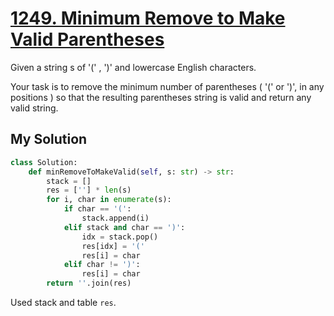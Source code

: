 # [1249. Minimum Remove to Make Valid Parentheses](https://leetcode.com/problems/minimum-remove-to-make-valid-parentheses/?envType=daily-question&envId=2024-04-06)

Given a string s of '(' , ')' and lowercase English characters.

Your task is to remove the minimum number of parentheses ( '(' or ')', in any positions ) so that the resulting parentheses string is valid and return any valid string.

## My Solution

```python
class Solution:
    def minRemoveToMakeValid(self, s: str) -> str:
        stack = []
        res = [''] * len(s)
        for i, char in enumerate(s):
            if char == '(':
                stack.append(i)
            elif stack and char == ')':
                idx = stack.pop()
                res[idx] = '('
                res[i] = char
            elif char != ')':
                res[i] = char
        return ''.join(res)
```

Used stack and table `res`.